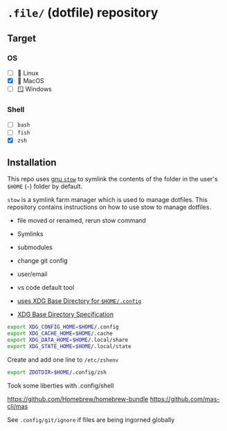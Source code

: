 # `.file/` (dotfile) repository

## Target

### OS

- [ ] 🐧 Linux
- [x] 🍎 MacOS
- [ ] 🪟 Windows

### Shell

- [ ] `bash`
- [ ] `fish`
- [x] `zsh`

## Installation

This repo uses [gnu `stow`](https://www.gnu.org/software/stow/manual/stow.html) to symlink the contents of the folder in the user's `$HOME` (`~`) folder by default.

`stow` is a symlink farm manager which is used to manage dotfiles. This repository contains instructions on how to use stow to manage dotfiles.

- file moved or renamed, rerun stow command

- Symlinks
- submodules

- change git config
- user/email
- vs code default tool

- [uses XDG Base Directory for `$HOME/.config`](https://wiki.archlinux.org/title/XDG_Base_Directory)
- [XDG Base Directory Specification](https://specifications.freedesktop.org/basedir-spec/basedir-spec-latest.html)

```sh
export XDG_CONFIG_HOME=$HOME/.config
export XDG_CACHE_HOME=$HOME/.cache
export XDG_DATA_HOME=$HOME/.local/share
export XDG_STATE_HOME=$HOME/.local/state
```

Create and add one line to `/etc/zshenv`

```sh
export ZDOTDIR=$HOME/.config/zsh
```

Took some liberties with .config/shell

<https://github.com/Homebrew/homebrew-bundle>
<https://github.com/mas-cli/mas>

See `.config/git/ignore` if files are being ingorned globally
